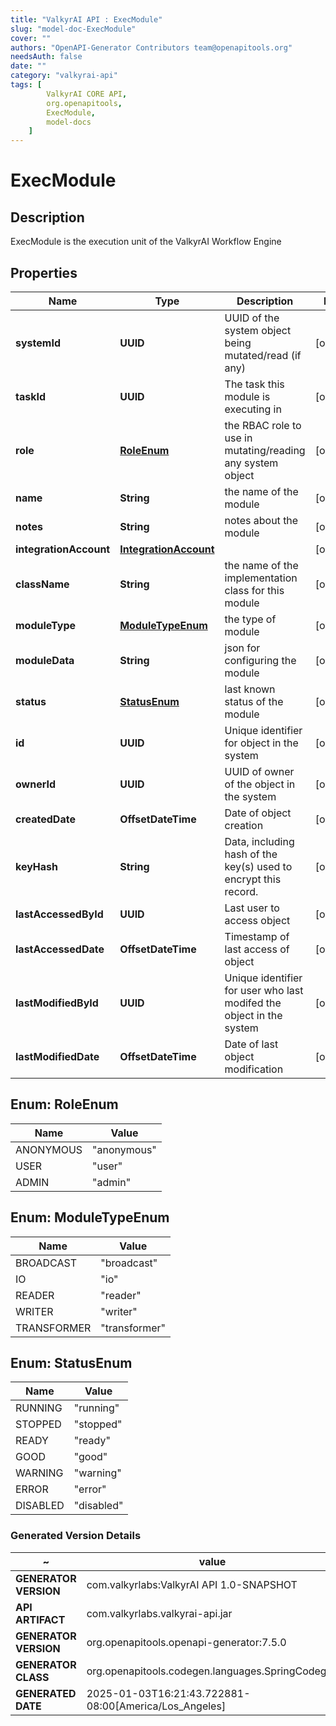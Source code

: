 ```yaml
---
title: "ValkyrAI API : ExecModule"
slug: "model-doc-ExecModule"
cover: ""
authors: "OpenAPI-Generator Contributors team@openapitools.org"
needsAuth: false
date: ""
category: "valkyrai-api"
tags: [
        ValkyrAI CORE API,
        org.openapitools,
        ExecModule,
        model-docs
    ]
---
```


# ExecModule


## Description
ExecModule is the execution unit of the ValkyrAI Workflow Engine

## Properties

| Name | Type | Description | Notes |
|------------ | ------------- | ------------- | -------------|
|**systemId** | **UUID** | UUID of the system object being mutated/read (if any) |  [optional] |
|**taskId** | **UUID** | The task this module is executing in |  [optional] |
|**role** | [**RoleEnum**](#RoleEnum) | the RBAC role to use in mutating/reading any system object |  [optional] |
|**name** | **String** | the name of the module |  [optional] |
|**notes** | **String** | notes about the module |  [optional] |
|**integrationAccount** | [**IntegrationAccount**](IntegrationAccount.md) |  |  [optional] |
|**className** | **String** | the name of the implementation class for this module |  [optional] |
|**moduleType** | [**ModuleTypeEnum**](#ModuleTypeEnum) | the type of module |  [optional] |
|**moduleData** | **String** | json for configuring the module |  [optional] |
|**status** | [**StatusEnum**](#StatusEnum) | last known status of the module |  [optional] |
|**id** | **UUID** | Unique identifier for object in the system |  [optional] |
|**ownerId** | **UUID** | UUID of owner of the object in the system |  [optional] |
|**createdDate** | **OffsetDateTime** | Date of object creation |  [optional] |
|**keyHash** | **String** | Data, including hash of the key(s) used to encrypt this record. |  [optional] |
|**lastAccessedById** | **UUID** | Last user to access object |  [optional] |
|**lastAccessedDate** | **OffsetDateTime** | Timestamp of last access of object |  [optional] |
|**lastModifiedById** | **UUID** | Unique identifier for user who last modifed the object in the system |  [optional] |
|**lastModifiedDate** | **OffsetDateTime** | Date of last object modification |  [optional] |



## Enum: RoleEnum

| Name | Value |
|---- | -----|
| ANONYMOUS | &quot;anonymous&quot; |
| USER | &quot;user&quot; |
| ADMIN | &quot;admin&quot; |



## Enum: ModuleTypeEnum

| Name | Value |
|---- | -----|
| BROADCAST | &quot;broadcast&quot; |
| IO | &quot;io&quot; |
| READER | &quot;reader&quot; |
| WRITER | &quot;writer&quot; |
| TRANSFORMER | &quot;transformer&quot; |



## Enum: StatusEnum

| Name | Value |
|---- | -----|
| RUNNING | &quot;running&quot; |
| STOPPED | &quot;stopped&quot; |
| READY | &quot;ready&quot; |
| GOOD | &quot;good&quot; |
| WARNING | &quot;warning&quot; |
| ERROR | &quot;error&quot; |
| DISABLED | &quot;disabled&quot; |


### Generated Version Details

~ | value
------------- | -------------
**GENERATOR VERSION** | com.valkyrlabs:ValkyrAI API 1.0-SNAPSHOT
**API ARTIFACT** | com.valkyrlabs.valkyrai-api.jar
**GENERATOR VERSION** | org.openapitools.openapi-generator:7.5.0
**GENERATOR CLASS** | org.openapitools.codegen.languages.SpringCodegen
**GENERATED DATE** | 2025-01-03T16:21:43.722881-08:00[America/Los_Angeles]
